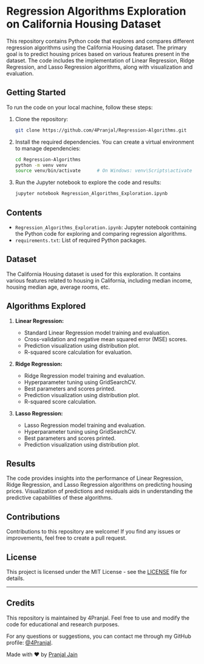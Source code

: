 # Regression Algorithms Exploration on California Housing Dataset

This repository contains Python code that explores and compares different regression algorithms using the California Housing dataset. The primary goal is to predict housing prices based on various features present in the dataset. The code includes the implementation of Linear Regression, Ridge Regression, and Lasso Regression algorithms, along with visualization and evaluation.

## Getting Started

To run the code on your local machine, follow these steps:

1. Clone the repository:
   ```bash
   git clone https://github.com/4Pranjal/Regression-Algorithms.git
   ```

2. Install the required dependencies. You can create a virtual environment to manage dependencies:
   ```bash
   cd Regression-Algorithms
   python -m venv venv
   source venv/bin/activate      # On Windows: venv\Scripts\activate
   ```

3. Run the Jupyter notebook to explore the code and results:
   ```bash
   jupyter notebook Regression_Algorithms_Exploration.ipynb
   ```

## Contents

- `Regression_Algorithms_Exploration.ipynb`: Jupyter notebook containing the Python code for exploring and comparing regression algorithms.
- `requirements.txt`: List of required Python packages.

## Dataset

The California Housing dataset is used for this exploration. It contains various features related to housing in California, including median income, housing median age, average rooms, etc.

## Algorithms Explored

1. **Linear Regression:**
   - Standard Linear Regression model training and evaluation.
   - Cross-validation and negative mean squared error (MSE) scores.
   - Prediction visualization using distribution plot.
   - R-squared score calculation for evaluation.

2. **Ridge Regression:**
   - Ridge Regression model training and evaluation.
   - Hyperparameter tuning using GridSearchCV.
   - Best parameters and scores printed.
   - Prediction visualization using distribution plot.
   - R-squared score calculation.

3. **Lasso Regression:**
   - Lasso Regression model training and evaluation.
   - Hyperparameter tuning using GridSearchCV.
   - Best parameters and scores printed.
   - Prediction visualization using distribution plot.

## Results

The code provides insights into the performance of Linear Regression, Ridge Regression, and Lasso Regression algorithms on predicting housing prices. Visualization of predictions and residuals aids in understanding the predictive capabilities of these algorithms.

## Contributions

Contributions to this repository are welcome! If you find any issues or improvements, feel free to create a pull request.

## License

This project is licensed under the MIT License - see the [LICENSE](LICENSE) file for details.

---
## Credits

This repository is maintained by 4Pranjal. Feel free to use and modify the code for educational and research purposes.

For any questions or suggestions, you can contact me through my GitHub profile: [@4Pranjal](https://github.com/4Pranjal).

Made with ❤️ by [Pranjal Jain](https://github.com/4Pranjal)
